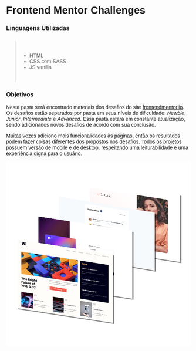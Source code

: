 <style>
    *{
        font-family: Arial;
    }

    blockquote{
        padding-block: 1.2rem;
        margin-block: 1.5rem;
    }

    h3{
        font-weight: bold;
    }
</style>

<!-- Sobre o que é? -->
# Frontend Mentor Challenges

<!-- Linguagens  Utilizadas -->
###  Linguagens Utilizadas


> - HTML
> - CSS com SASS
> - JS vanilla

### Objetivos


Nesta pasta será encontrado materiais dos desafios do site [frontendmentor.io](https://www.frontendmentor.io/challenges). Os desafios estão separados por pasta em seus níveis de dificuldade: <em>Newbie</em>, <em>Junior</em>, <em>Intermediate</em> e <em>Advanced</em>. Essa pasta estará em constante atualização, sendo adicionados novos desafios de acordo com sua conclusão. 

Muitas vezes adiciono mais funcionalidades às páginas, então os resultados podem fazer coisas diferentes dos propostos nos desafios. Todos os projetos possuem versão de mobile e de desktop, respeitando uma leiturabilidade e uma experiência digna para o usuário.

![](./readmesimages/readmegeral.png)